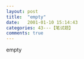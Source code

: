 ```yaml
---
layout: post
title:  "empty"
date:   2001-01-10 15:14:43
categories: 43---【笔试题】
comments: true
---
```

empty
